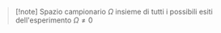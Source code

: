 >[!note] Spazio campionario $\Omega$
>insieme di tutti i possibili esiti dell'esperimento $\Omega \neq 0$

